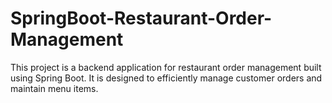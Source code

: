 # SpringBoot-Restaurant-Order-Management
This project is a backend application for restaurant order management built using Spring Boot. It is designed to efficiently manage customer orders and maintain menu items.
